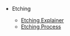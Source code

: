 - Etching

  - [Etching Explainer](/process/etch-def.md "Etching Definations and Explanations")
  - [Etching Process](/process/etch.md "Etching Process Map")
 
